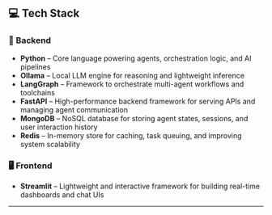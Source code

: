 ## 💻 Tech Stack

### 🧠 Backend
- **Python** – Core language powering agents, orchestration logic, and AI pipelines  
- **Ollama** – Local LLM engine for reasoning and lightweight inference  
- **LangGraph** – Framework to orchestrate multi-agent workflows and toolchains  
- **FastAPI** – High-performance backend framework for serving APIs and managing agent communication  
- **MongoDB** – NoSQL database for storing agent states, sessions, and user interaction history  
- **Redis** – In-memory store for caching, task queuing, and improving system scalability  

### 🖥️ Frontend
- **Streamlit** – Lightweight and interactive framework for building real-time dashboards and chat UIs  

---